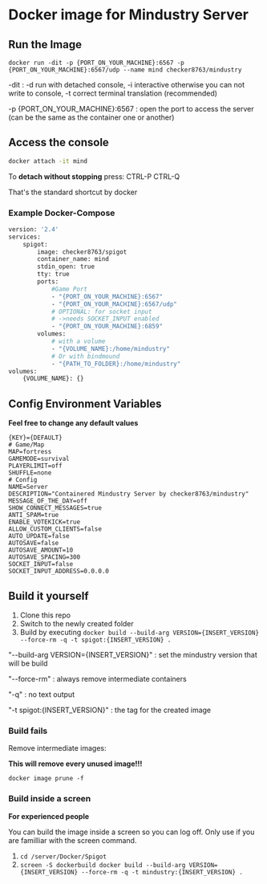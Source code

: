 # Docker image for Mindustry Server
## Run the Image

`docker run -dit -p {PORT_ON_YOUR_MACHINE}:6567 -p {PORT_ON_YOUR_MACHINE}:6567/udp --name mind checker8763/mindustry`

-dit
: -d run with detached console, -i interactive otherwise you can not write to console, -t correct terminal translation (recommended)

-p {PORT_ON_YOUR_MACHINE}:6567
: open the port to access the server (can be the same as the container one or another)

## Access the console

```bash
docker attach -it mind
```

To **detach without stopping** press:
CTRL-P CTRL-Q

That's the standard shortcut by docker

### Example Docker-Compose

```dockerfile
version: '2.4'
services:
    spigot:
        image: checker8763/spigot
        container_name: mind
        stdin_open: true
        tty: true
        ports:
            #Game Port
            - "{PORT_ON_YOUR_MACHINE}:6567"
            - "{PORT_ON_YOUR_MACHINE}:6567/udp"
            # OPTIONAL: for socket input
            # ->needs SOCKET_INPUT enabled 
            - "{PORT_ON_YOUR_MACHINE}:6859"
        volumes:
            # with a volume
            - "{VOLUME_NAME}:/home/mindustry"
            # Or with bindmound
            - "{PATH_TO_FOLDER}:/home/mindustry"
volumes:
    {VOLUME_NAME}: {}
```

## Config Environment Variables
**Feel free to change any default values**

    {KEY}={DEFAULT}
    # Game/Map
    MAP=fortress
    GAMEMODE=survival
    PLAYERLIMIT=off
    SHUFFLE=none
    # Config
    NAME=Server
    DESCRIPTION="Containered Mindustry Server by checker8763/mindustry"
    MESSAGE_OF_THE_DAY=off
    SHOW_CONNECT_MESSAGES=true
    ANTI_SPAM=true
    ENABLE_VOTEKICK=true
    ALLOW_CUSTOM_CLIENTS=false
    AUTO_UPDATE=false
    AUTOSAVE=false
    AUTOSAVE_AMOUNT=10
    AUTOSAVE_SPACING=300
    SOCKET_INPUT=false
    SOCKET_INPUT_ADDRESS=0.0.0.0

## Build it yourself

1. Clone this repo
2. Switch to the newly created folder
3. Build by executing `docker build --build-arg VERSION={INSERT_VERSION} --force-rm -q -t spigot:{INSERT_VERSION} .`

"--build-arg VERSION={INSERT_VERSION}"
: set the mindustry version that will be build

"--force-rm"
: always remove intermediate containers

"-q"
: no text output

"-t spigot:{INSERT_VERSION}"
: the tag for the created image

### Build fails
Remove intermediate images:

**This will remove every unused image!!!**

`docker image prune -f`

### Build inside a screen
**For experienced people**

You can build the image inside a screen so you can log off.
Only use if you are familliar with the  screen command.

1. `cd /server/Docker/Spigot`
2. `screen -S dockerbuild docker build --build-arg VERSION={INSERT_VERSION} --force-rm -q -t mindustry:{INSERT_VERSION} .`